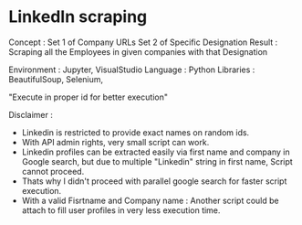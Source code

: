 # LinkedIn scraping
Concept : 
Set 1 of Company URLs
Set 2 of Specific Designation
Result : Scraping all the Employees in given companies with that Designation


Environment : Jupyter, VisualStudio
Language : Python
Libraries : BeautifulSoup, Selenium, 

"Execute in proper id for better execution"


Disclaimer :

* Linkedin is restricted to provide exact names on random ids.
* With API admin rights, very small script can work.
* Linkedin profiles can be extracted easily via first name and company in Google search,
    but due to multiple "Linkedin" string in first name, Script cannot proceed.
* Thats why I didn't proceed with parallel google search for faster script execution.
* With a valid Fisrtname and Company name : Another script could be attach to fill user profiles in very less execution time.
